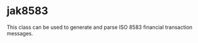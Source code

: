 jak8583
=======

This class can be used to generate and parse ISO 8583 financial transaction messages.
